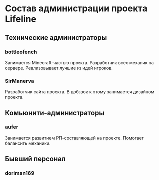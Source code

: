 # Состав администрации проекта Lifeline

## Технические администраторы

### bottleofench

Занимается Minecraft-частью проекта. Разработчик всех механик на сервере. Реализовывает лучшие из идей игроков.

### SirManerva

Разработчик сайта проекта. В добавок к этому занимается дизайном проекта. 

## Комьюнити-администраторы

### aufer

Занимается развитием РП-составляющей на проекте. Помогает балансить механики.

## Бывший персонал

### doriman169 
